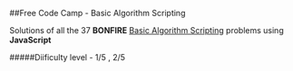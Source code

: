 
##Free Code Camp - Basic Algorithm Scripting

Solutions of all the 37 **BONFIRE** [Basic Algorithm Scripting](http://www.freecodecamp.com/map) problems using **JavaScript**

#####Diificulty level - 1/5 , 2/5

